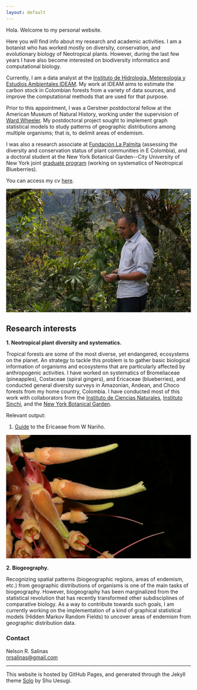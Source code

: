 ```yaml
---
layout: default
---
```


Hola. Welcome to my personal website.

Here you will find info about my research and academic activities. I am a botanist who has worked mostly on diversity, conservation, and evolutionary biology of Neotropical plants. However, during the last few years I have also become interested on biodiversity informatics and computational biology.

Currently, I am a data analyst at the [Instituto de Hidrología, Metereología y Estudios Ambientales IDEAM](http://www.ideam.gov.co/ "IDEAM"). My work at IDEAM aims to estimate the carbon stock in Colombian forests from a variety of data sources, and improve the computational methods that are used for that purpose.

Prior to this appointment, I was a Gerstner postdoctoral fellow at the American Museum of Natural History, working under the supervision of [Ward Wheeler](https://wardwheeler.wordpress.com/).
My postdoctoral project sought to implement graph statistical models to study patterns of geographic distributions among multiple organisms; that is, to delimit areas of endemism.

I was also a research associate at [Fundación La Palmita](http://lapalmita.com.co/pagina/) (assessing the diversity and conservation status of plant communities in E Colombia), and a doctoral student at the New York Botanical Garden--City University of New York joint [graduate program](https://www.nybg.org/plant-research-and-conservation/about/education-and-outreach/commodore-matthew-perry-graduate-studies-program/ "Commodore Matthew Perry graduate program at NYBG") (working on systematics of Neotropical Blueberries).

You can access my cv [here](nrsalinas_cv.pdf "Nelson Salinas CV").

![](Collecting.jpg "Collecting plants in Norte de Santander, Colombia")


## Research interests

__1. Neotropical plant diversity and systematics.__

Tropical forests are some of the most diverse, yet endangered, ecosystems on the planet. An strategy to tackle this problem is to gather basic biological information of organisms and ecosystems that are particularly affected by anthropogenic activities. I have worked on systematics of Bromeliaceae (pineapples), Costaceae (spiral gingers), and Ericaceae (blueberries), and conducted general diversity surveys in Amazonian, Andean, and Choco forests from my home country, Colombia. I have conducted most of this work with collaborators from the [Instituto de Ciencias Naturales](http://ciencias.bogota.unal.edu.co/icn/ "ICN"), [Instituto Sinchi](http://www.sinchi.org.co/), and the [New York Botanical Garden](http://www.nybg.org/science-new/).

Relevant output:

1. [Guide](Ericaceae_Narino.pdf "Las ericáceas de la vertiente pacífica de Nariño, Colombia") to the Ericaeae from W Nariño.

![](Orthaea_cordata.jpg "Orthaea cordata")

__2. Biogeography.__

Recognizing spatial patterns (biogeographic regions, areas of endemism, etc.) from geographic distributions of organisms is one of the main tasks of biogeography. However, biogeography has been marginalized from the statistical revolution that has recently transformed other subdisciplines of comparative biology. As a way to contribute towards such goals, I am currently working on the implementation of a kind of graphical statistical models (Hidden Markov Random Fields) to uncover areas of endemism from geographic distribution data.

### Contact

Nelson R. Salinas  
nrsalinas@gmail.com

______

This website is hosted by GitHub Pages, and generated through the Jekyll theme [Solo](http://chibicode.github.io/solo) by Shu Uesugi.
